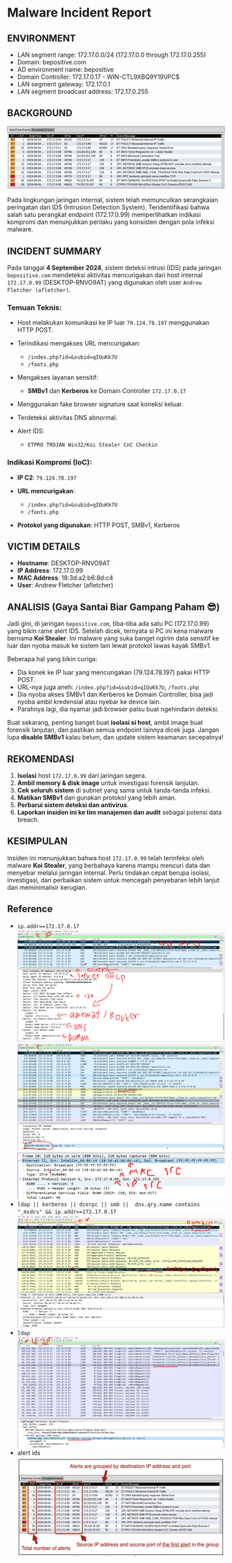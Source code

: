 # Malware Incident Report

## ENVIRONMENT

* LAN segment range: 172.17.0.0/24 (172.17.0.0 through 172.17.0.255)
* Domain: bepositive.com
* AD environment name: bepositive
* Domain Controller: 172.17.0.17 - WIN-CTL9XBQ9Y19\IPC\$
* LAN segment gateway: 172.17.0.1
* LAN segment broadcast address: 172.17.0.255

## BACKGROUND
![alt text](images/README/image.png)

Pada lingkungan jaringan internal, sistem telah memunculkan serangkaian peringatan dari IDS (Intrusion Detection System). Teridentifikasi bahwa salah satu perangkat endpoint (172.17.0.99) memperlihatkan indikasi kompromi dan menunjukkan perilaku yang konsisten dengan pola infeksi malware.

## INCIDENT SUMMARY

Pada tanggal **4 September 2024**, sistem deteksi intrusi (IDS) pada jaringan `bepositive.com` mendeteksi aktivitas mencurigakan dari host internal `172.17.0.99` (DESKTOP-RNVO9AT) yang digunakan oleh user `Andrew Fletcher (afletcher)`.

### Temuan Teknis:

* Host melakukan komunikasi ke IP luar `79.124.78.197` menggunakan HTTP POST.
* Terindikasi mengakses URL mencurigakan:

  * `/index.php?id=&subid=qIOuKk7U`
  * `/foots.php`
* Mengakses layanan sensitif:

  * **SMBv1** dan **Kerberos** ke Domain Controller `172.17.0.17`
* Menggunakan fake browser signature saat koneksi keluar.
* Terdeteksi aktivitas DNS abnormal.
* Alert IDS:

  * `ETPRO TROJAN Win32/Koi Stealer CnC Checkin`

### Indikasi Kompromi (IoC):

* **IP C2**: `79.124.78.197`
* **URL mencurigakan**:

  * `/index.php?id=&subid=qIOuKk7U`
  * `/foots.php`
* **Protokol yang digunakan**: HTTP POST, SMBv1, Kerberos

## VICTIM DETAILS

* **Hostname**: DESKTOP-RNVO9AT
* **IP Address**: 172.17.0.99
* **MAC Address**: 18:3d\:a2\:b6:8d\:c4
* **User**: Andrew Fletcher (afletcher)

## ANALISIS (Gaya Santai Biar Gampang Paham 😎)

Jadi gini, di jaringan `bepositive.com`, tiba-tiba ada satu PC (172.17.0.99) yang bikin rame alert IDS. Setelah dicek, ternyata si PC ini kena malware bernama **Koi Stealer**. Ini malware yang suka banget ngirim data sensitif ke luar dan nyoba masuk ke sistem lain lewat protokol lawas kayak SMBv1.

Beberapa hal yang bikin curiga:

* Dia konek ke IP luar yang mencurigakan (79.124.78.197) pakai HTTP POST.
* URL-nya juga aneh: `/index.php?id=&subid=qIOuKk7U`, `/foots.php`
* Dia nyoba akses SMBv1 dan Kerberos ke Domain Controller, bisa jadi nyoba ambil kredensial atau nyebar ke device lain.
* Parahnya lagi, dia nyamar jadi browser palsu buat ngehindarin deteksi.

Buat sekarang, penting banget buat **isolasi si host**, ambil image buat forensik lanjutan, dan pastikan semua endpoint lainnya dicek juga. Jangan lupa **disable SMBv1** kalau belum, dan update sistem keamanan secepatnya!

## REKOMENDASI

1. **Isolasi** host `172.17.0.99` dari jaringan segera.
2. **Ambil memory & disk image** untuk investigasi forensik lanjutan.
3. **Cek seluruh sistem** di subnet yang sama untuk tanda-tanda infeksi.
4. **Matikan SMBv1** dan gunakan protokol yang lebih aman.
5. **Perbarui sistem deteksi dan antivirus**.
6. **Laporkan insiden ini ke tim manajemen dan audit** sebagai potensi data breach.

## KESIMPULAN

Insiden ini menunjukkan bahwa host `172.17.0.99` telah terinfeksi oleh malware **Koi Stealer**, yang berbahaya karena mampu mencuri data dan menyebar melalui jaringan internal. Perlu tindakan cepat berupa isolasi, investigasi, dan perbaikan sistem untuk mencegah penyebaran lebih lanjut dan meminimalisir kerugian.

## Reference
<!-- ![alt text](images/README/image-2.png) -->
- ```ip.addr==172.17.0.17```
  ![alt text](images/README/image-4.png)
  ![alt text](images/README/image-5.png)
  ![alt text](images/README/image-7.png)
- ```ldap || kerberos || dcerpc || smb ||  dns.qry.name contains "_msdcs" && ip.addr==172.17.0.17```
  ![alt text](images/README/image-3.png)
- ```ldap```
  ![alt text](images/README/image-6.png)
- alert ids
  ![alt text](images/README/image-1.png)